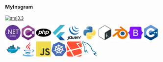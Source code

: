 ### MyInsgram

<a href="https://instagram.com/blackdeathhz" target="blank"><img align="center" src="https://raw.githubusercontent.com/rahuldkjain/github-profile-readme-generator/master/src/images/icons/Social/instagram.svg" alt="amj3.3" height="30" width="40" style="margin:3"/></a>
</p>

<img src="https://github.com/devicons/devicon/blob/master/icons/dotnetcore/dotnetcore-original.svg" width="50" height="50"><img src="https://github.com/devicons/devicon/blob/master/icons/csharp/csharp-original.svg" width="50" height="50"><img src="https://github.com/devicons/devicon/blob/master/icons/php/php-plain.svg" width="50" height="50"><img src="https://github.com/devicons/devicon/blob/master/icons/flutter/flutter-original.svg" width="50" height="50"><img src="https://github.com/devicons/devicon/blob/master/icons/jquery/jquery-original-wordmark.svg" width="50" height="50"><img src="https://github.com/devicons/devicon/blob/master/icons/python/python-original.svg" width="50" height="50"><img src="https://github.com/devicons/devicon/blob/master/icons/bash/bash-original.svg" width="50" height="50"><img src="https://github.com/devicons/devicon/blob/master/icons/blender/blender-original.svg" width="50" height="50"><img src="https://github.com/devicons/devicon/blob/master/icons/bootstrap/bootstrap-original.svg" width="50" height="50"><img src="https://github.com/devicons/devicon/blob/master/icons/cplusplus/cplusplus-original.svg" width="50" height="50"><img src="https://github.com/devicons/devicon/blob/master/icons/docker/docker-original.svg" width="50" height="50"><img src="https://github.com/devicons/devicon/blob/master/icons/java/java-original.svg" width="50" height="50"><img src="https://github.com/devicons/devicon/blob/master/icons/javascript/javascript-original.svg" width="50" height="50"><img src="https://github.com/devicons/devicon/blob/master/icons/kubernetes/kubernetes-plain.svg" width="50" height="50"><img src="https://github.com/devicons/devicon/blob/master/icons/laravel/laravel-plain.svg" width="50" height="50"><img src="https://github.com/devicons/devicon/blob/master/icons/mysql/mysql-original.svg" width="50" height="50">
<!--
**Hamzah-Telha/Hamzah-Telha** is a ✨ _special_ ✨ repository because its `README.md` (this file) appears on your GitHub profile.

Here are some ideas to get you started:

- 🔭 I’m currently working on ...
- 🌱 I’m currently learning ...
- 👯 I’m looking to collaborate on ...
- 🤔 I’m looking for help with ...
- 💬 Ask me about ...
- 📫 How to reach me: ...
- 😄 Pronouns: ...
- ⚡ Fun fact: ...
-->
